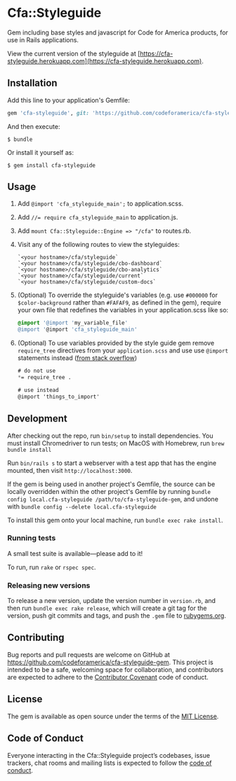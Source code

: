 # Cfa::Styleguide

Gem including base styles and javascript for Code for America products, for use in Rails applications.

View the current version of the styleguide at [https://cfa-styleguide.herokuapp.com](https://cfa-styleguide.herokuapp.com).

## Installation

Add this line to your application's Gemfile:

```ruby
gem 'cfa-styleguide', git: 'https://github.com/codeforamerica/cfa-styleguide-gem'
```

And then execute:

    $ bundle

Or install it yourself as:

    $ gem install cfa-styleguide

## Usage

1. Add `@import 'cfa_styleguide_main';` to application.scss.

1. Add `//= require cfa_styleguide_main` to application.js.

1. Add `mount Cfa::Styleguide::Engine => "/cfa"` to routes.rb.

1. Visit any of the following routes to view the styleguides:

    ```
    `<your hostname>/cfa/styleguide`
    `<your hostname>/cfa/styleguide/cbo-dashboard`
    `<your hostname>/cfa/styleguide/cbo-analytics`
    `<your hostname>/cfa/styleguide/current`
    `<your hostname>/cfa/styleguide/custom-docs`
    ```

1. (Optional) To override the styleguide's variables (e.g. use `#000000` for `$color-background` rather than `#FAFAF9`, as defined in the gem), require your own file that redefines the variables in your application.scss like so:

    ```scss
    @import '@import 'my_variable_file'
    @import '@import 'cfa_styleguide_main'

    ```


1. (Optional) To use variables provided by the style guide gem remove `require_tree` directives from your `application.scss` and use use `@import` statements instead ([from stack overflow](https://stackoverflow.com/questions/6269420/sass-global-variables-not-being-passed-to-partials/9055230#9055230))

    ```scss
    # do not use
    *= require_tree .
    ```
    
    ```scss
    # use instead
    @import 'things_to_import'
    ```

## Development

After checking out the repo, run `bin/setup` to install dependencies. You must install Chromedriver to run tests; on MacOS with Homebrew, run `brew bundle install`

Run `bin/rails s` to start a webserver with a test app that has the engine mounted, then visit `http://localhost:3000`.

If the gem is being used in another project's Gemfile, the source can be locally overridden within the other project's Gemfile by running `bundle config local.cfa-styleguide /path/to/cfa-styleguide-gem`, and undone with `bundle config --delete local.cfa-styleguide`

To install this gem onto your local machine, run `bundle exec rake install`. 

### Running tests

A small test suite is available—please add to it!

To run, run `rake` or `rspec spec`.

### Releasing new versions
    
To release a new version, update the version number in `version.rb`, and then run `bundle exec rake release`, which will create a git tag for the version, push git commits and tags, and push the `.gem` file to [rubygems.org](https://rubygems.org).

## Contributing

Bug reports and pull requests are welcome on GitHub at https://github.com/codeforamerica/cfa-styleguide-gem. This project is intended to be a safe, welcoming space for collaboration, and contributors are expected to adhere to the [Contributor Covenant](http://contributor-covenant.org) code of conduct.

## License

The gem is available as open source under the terms of the [MIT License](https://opensource.org/licenses/MIT).

## Code of Conduct

Everyone interacting in the Cfa::Styleguide project’s codebases, issue trackers, chat rooms and mailing lists is expected to follow the [code of conduct](https://github.com/codeforamerica/cfa-product-styleguide/blob/master/CODE_OF_CONDUCT.md).
